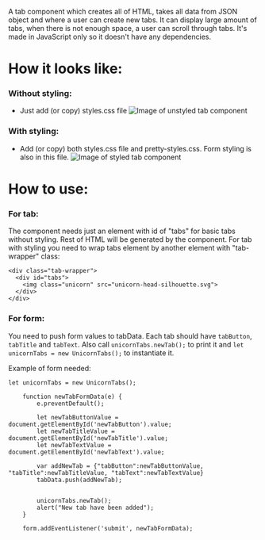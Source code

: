 A tab component which creates all of HTML, takes all data from JSON object and where a user can create new tabs. It can display large amount of tabs, when there is not enough space, a user can scroll through tabs. It's made in JavaScript only so it doesn't have any dependencies.

# How it looks like:

### Without styling:
- Just add (or copy) styles.css file
![Image of unstyled tab component](https://i.ibb.co/mb1xm2Z/Capture.png)

### With styling:
- Add (or copy) both styles.css file and pretty-styles.css. Form styling is also in this file.
![Image of styled tab component](https://i.ibb.co/0D2gmNf/Capture.png)

# How to use:

### For tab:

The component needs just an element with id of "tabs" for basic tabs without styling. Rest of HTML will be generated by the component.
For tab with styling you need to wrap tabs element by another element with "tab-wrapper" class:
```
<div class="tab-wrapper">
  <div id="tabs">
    <img class="unicorn" src="unicorn-head-silhouette.svg">
  </div>
</div>
```

### For form:
You need to push form values to tabData. Each tab should have `tabButton`, `tabTitle` and `tabText`.
Also call `unicornTabs.newTab();` to print it and `let unicornTabs = new UnicornTabs();` to instantiate it.

Example of form needed:
```
let unicornTabs = new UnicornTabs();

    function newTabFormData(e) {
        e.preventDefault();

        let newTabButtonValue = document.getElementById('newTabButton').value;
        let newTabTitleValue = document.getElementById('newTabTitle').value;
        let newTabTextValue = document.getElementById('newTabText').value;
		
        var addNewTab = {"tabButton":newTabButtonValue, "tabTitle":newTabTitleValue, "tabText":newTabTextValue}
        tabData.push(addNewTab);


        unicornTabs.newTab();
        alert("New tab have been added");
    }

    form.addEventListener('submit', newTabFormData);
